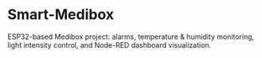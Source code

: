 # Smart-Medibox
ESP32-based Medibox project: alarms, temperature &amp; humidity monitoring, light intensity control, and Node-RED dashboard visualization.

